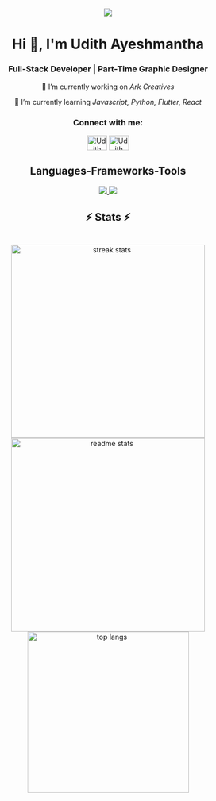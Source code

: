 <h1 align="center">
    <img src="https://readme-typing-svg.herokuapp.com/?font=Source+Code+Pro&color:green&size=35&center=true&vCenter=true&width=500&height=70&duration=4000&lines=Hello+There!;+I'm+Udith+Ayeshmantha!;" />
</h1>

<h1 align="center">Hi 👋, I'm Udith Ayeshmantha</h1>
<h3 align="center">Full-Stack Developer | Part-Time Graphic Designer</h3>

<div align="center">
 
 🔭 I’m currently working on *Ark Creatives*
 
 🌱 I’m currently learning *Javascript, Python, Flutter, React*

 </div>

<h3 align="Center">Connect with me:</h3>
<p align="center">
<a href="https://www.linkedin.com/in/udithayeshmantha/" target="blank"><img align="center" src="https://raw.githubusercontent.com/rahuldkjain/github-profile-readme-generator/master/src/images/icons/Social/linked-in-alt.svg" alt="Udith Ayeshmantha" height="30" width="40" /></a>
<a href="https://www.facebook.com/udith.ayeshmantha/" target="blank"><img align="center" src="https://raw.githubusercontent.com/rahuldkjain/github-profile-readme-generator/master/src/images/icons/Social/facebook.svg" alt="Udith Ayeshmantha" height="30" width="40" /></a>
</p>

<h2 align="center">Languages-Frameworks-Tools</h2>
<p align="center">
  <a href="https://skillicons.dev">
    <img src="https://skillicons.dev/icons?i=react,bootstrap,html,css,vscode,github,photoshop,illustrator,figma,git,r" />
    <img src="https://skillicons.dev/icons?i=nodejs,python,javascript,typescript,firebase,mongodb,c,java,mysql,flutter,dart" /><br>
    
  </a>
</p>

<h2 align="center">⚡ Stats ⚡</h2>
<br>
<div align=center>
  <img width=390 src="https://github-readme-streak-stats-salesp07.vercel.app/?user=salesp07&count_private=true&theme=react&border_radius=10" alt="streak stats"/>
  <img width=390 src="https://github-readme-stats-salesp07.vercel.app/api?username=salesp07&count_private=true&show_icons=true&theme=react&rank_icon=github&border_radius=10" alt="readme stats" />
  <br/>
  <img width=325 align="center" src="https://github-readme-stats-salesp07.vercel.app/api/top-langs/?username=salesp07&hide=HTML&langs_count=8&layout=compact&theme=react&border_radius=10&size_weight=0.5&count_weight=0.5&exclude_repo=github-readme-stats" alt="top langs" />
</div>

